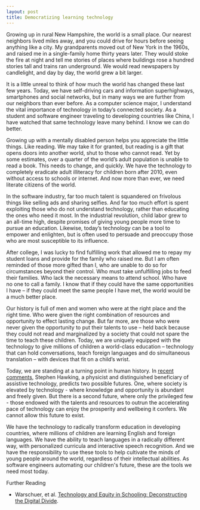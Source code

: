 ```yaml
---
layout: post
title: Democratizing learning technology
---
```


Growing up in rural New Hampshire, the world is a small place. Our nearest neighbors lived miles away, and you could drive for hours before seeing anything like a city. My grandparents moved out of New York in the 1960s, and raised me in a single-family home thirty years later. They would stoke the fire at night and tell me stories of places where buildings rose a hundred stories tall and trains ran underground. We would read newspapers by candlelight, and day by day, the world grew a bit larger.

It is a little unreal to think of how much the world has changed these last few years. Today, we have self-driving cars and information superhighways, smartphones and social networks, but in many ways we are further from our neighbors than ever before. As a computer science major, I understand the vital importance of technology in today’s connected society. As a student and software engineer traveling to developing countries like China, I have watched that same technology leave many behind. I know we can do better.

Growing up with a mentally disabled person helps you appreciate the little things. Like reading. We may take it for granted, but reading is a gift that opens doors into another world, shut to those who cannot read. Yet by some estimates, over a quarter of the world’s adult population is unable to read a book. This needs to change, and quickly. We have the technology to completely eradicate adult illiteracy for children born after 2010, even without access to schools or internet. And now more than ever, we need literate citizens of the world.

In the software industry, far too much talent is squandered on frivolous things like selling ads and sharing selfies. And far too much effort is spent exploiting those who do not understand technology, rather than educating the ones who need it most. In the industrial revolution, child labor grew to an all-time high, despite promises of giving young people more time to pursue an education. Likewise, today’s technology can be a tool to empower and enlighten, but is often used to persuade and preoccupy those who are most susceptible to its influence.

After college, I was lucky to find fulfilling work that allowed me to repay my student loans and provide for the family who raised me. But I am often reminded of those more gifted than I, who are unable to do so for circumstances beyond their control. Who must take unfulfilling jobs to feed their families. Who lack the necessary means to attend school. Who have no one to call a family. I know that if they could have the same opportunities I have – if they could meet the same people I have met, the world would be a much better place.

Our history is full of men and women who were at the right place and the right time. Who were given the right combination of resources and opportunity to effect lasting change. But far more, are those who were never given the opportunity to put their talents to use – held back because they could not read and marginalized by a society that could not spare the time to teach these children. Today, we are uniquely equipped with the technology to give millions of children a world-class education – technology that can hold conversations, teach foreign languages and do simultaneous translation – with devices that fit on a child’s wrist.

Today, we are standing at a turning point in human history. In [recent comments](https://www.reddit.com/r/science/comments/3nyn5i/science_ama_series_stephen_hawking_ama_answers/cvsdmkv), Stephen Hawking, a physicist and distinguished beneficiary of assistive technology, predicts two possible futures. One, where society is elevated by technology - where knowledge and opportunity is abundant and freely given. But there is a second future, where only the privileged few - those endowed with the talents and resources to outrun the accelerating pace of technology can enjoy the prosperity and wellbeing it confers. We cannot allow this future to exist.

We have the technology to radically transform education in developing countries, where millions of children are learning English and foreign languages. We have the ability to teach languages in a radically different way, with personalized curricula and interactive speech recognition. And we have the responsibility to use these tools to help cultivate the minds of young people around the world, regardless of their intellectual abilities. As software engineers automating our children's future, these are the tools we need most today.

Further Reading

* Warschuer, et al. [Technology and Equity in Schooling: Deconstructing the Digital Divide](http://www.education.uci.edu/person/warschauer_m/docs/tes.pdf).